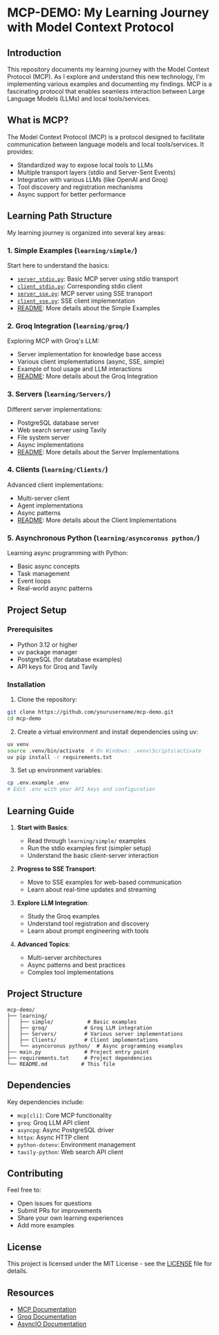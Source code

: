 # MCP-DEMO: My Learning Journey with Model Context Protocol

## Introduction

This repository documents my learning journey with the Model Context Protocol (MCP). As I explore and understand this new technology, I'm implementing various examples and documenting my findings. MCP is a fascinating protocol that enables seamless interaction between Large Language Models (LLMs) and local tools/services.

## What is MCP?

The Model Context Protocol (MCP) is a protocol designed to facilitate communication between language models and local tools/services. It provides:
- Standardized way to expose local tools to LLMs
- Multiple transport layers (stdio and Server-Sent Events)
- Integration with various LLMs (like OpenAI and Groq)
- Tool discovery and registration mechanisms
- Async support for better performance

## Learning Path Structure

My learning journey is organized into several key areas:

### 1. Simple Examples (`learning/simple/`)
Start here to understand the basics:
- [`server_stdio.py`](learning/simple/server_stdio.py): Basic MCP server using stdio transport
- [`client_stdio.py`](learning/simple/client_stdio.py): Corresponding stdio client
- [`server_sse.py`](learning/simple/server_sse.py): MCP server using SSE transport
- [`client_sse.py`](learning/simple/client_sse.py): SSE client implementation
- [README](learning/simple/README.md): More details about the Simple Examples

### 2. Groq Integration (`learning/groq/`)
Exploring MCP with Groq's LLM:
- Server implementation for knowledge base access
- Various client implementations (async, SSE, simple)
- Example of tool usage and LLM interactions
- [README](learning/groq/README.md): More details about the Groq Integration

### 3. Servers (`learning/Servers/`)
Different server implementations:
- PostgreSQL database server
- Web search server using Tavily
- File system server
- Async implementations
- [README](learning/Servers/README.md): More details about the Server Implementations

### 4. Clients (`learning/Clients/`)
Advanced client implementations:
- Multi-server client
- Agent implementations
- Async patterns
- [README](learning/Clients/README.md): More details about the Client Implementations

### 5. Asynchronous Python (`learning/asyncoronus python/`)
Learning async programming with Python:
- Basic async concepts
- Task management
- Event loops
- Real-world async patterns

## Project Setup

### Prerequisites
- Python 3.12 or higher
- uv package manager
- PostgreSQL (for database examples)
- API keys for Groq and Tavily

### Installation

1. Clone the repository:
```bash
git clone https://github.com/yourusername/mcp-demo.git
cd mcp-demo
```

2. Create a virtual environment and install dependencies using uv:
```bash
uv venv
source .venv/bin/activate  # On Windows: .venv\Scripts\activate
uv pip install -r requirements.txt
```

3. Set up environment variables:
```bash
cp .env.example .env
# Edit .env with your API keys and configuration
```

## Learning Guide

1. **Start with Basics**:
   - Read through `learning/simple/` examples
   - Run the stdio examples first (simpler setup)
   - Understand the basic client-server interaction

2. **Progress to SSE Transport**:
   - Move to SSE examples for web-based communication
   - Learn about real-time updates and streaming

3. **Explore LLM Integration**:
   - Study the Groq examples
   - Understand tool registration and discovery
   - Learn about prompt engineering with tools

4. **Advanced Topics**:
   - Multi-server architectures
   - Async patterns and best practices
   - Complex tool implementations

## Project Structure

```
mcp-demo/
├── learning/
│   ├── simple/           # Basic examples
│   ├── groq/            # Groq LLM integration
│   ├── Servers/         # Various server implementations
│   ├── Clients/         # Client implementations
│   └── asyncoronus python/  # Async programming examples
├── main.py              # Project entry point
├── requirements.txt     # Project dependencies
└── README.md           # This file
```

## Dependencies

Key dependencies include:
- `mcp[cli]`: Core MCP functionality
- `groq`: Groq LLM API client
- `asyncpg`: Async PostgreSQL driver
- `httpx`: Async HTTP client
- `python-dotenv`: Environment management
- `tavily-python`: Web search API client

## Contributing

Feel free to:
- Open issues for questions
- Submit PRs for improvements
- Share your own learning experiences
- Add more examples

## License

This project is licensed under the MIT License - see the [LICENSE](LICENSE) file for details.

## Resources

- [MCP Documentation](https://mcp.readthedocs.io/)
- [Groq Documentation](https://docs.groq.com/)
- [AsyncIO Documentation](https://docs.python.org/3/library/asyncio.html)